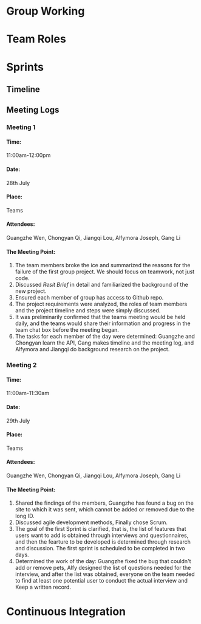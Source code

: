 # Group Working

# Team Roles





# Sprints



## Timeline



## Meeting Logs

### Meeting 1

#### Time: 

11:00am-12:00pm

#### Date: 

28th July

#### Place:

Teams

#### Attendees:

Guangzhe Wen, Chongyan Qi, Jiangqi Lou, Alfymora Joseph, Gang Li

#### The Meeting Point:

1. The team members broke the ice and summarized the reasons for the failure of the first group project. We should focus on teamwork, not just code.
2. Discussed *Resit Brief* in detail and familiarized the background of the new project. 
3. Ensured each member of group has access to Github repo.
4. The project requirements were analyzed, the roles of team members and the project timeline and steps were simply discussed. 
5. It was preliminarily confirmed that the teams meeting would be held daily, and the teams would share their information and progress in the team chat box before the meeting began.
6. The tasks for each member of the day were determined: Guangzhe and Chongyan learn the API, Gang makes timeline and the meeting log, and Alfymora and Jiangqi do background research on the project.



### Meeting 2

#### Time: 

11:00am-11:30am

#### Date: 

29th July

#### Place:

Teams

#### Attendees:

Guangzhe Wen, Chongyan Qi, Jiangqi Lou, Alfymora Joseph, Gang Li

#### The Meeting Point:

1. Shared the findings of the members, Guangzhe has found a bug on the site to which it was sent, which cannot be added or removed due to the long ID.
2. Discussed agile development methods, Finally chose Scrum.
3. The goal of the first Sprint is clarified, that is, the list of features that users want to add is obtained through interviews and questionnaires, and then the fearture to be developed is determined through research and discussion. The first sprint is scheduled to be completed in two days.
4. Determined the work of the day: Guangzhe fixed the bug that couldn't add or remove pets, Alfy designed the list of questions needed for the interview, and after the list was obtained, everyone on the team needed to find at least one potential user to conduct the actual interview and Keep a written record.

# Continuous Integration